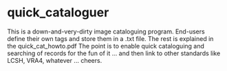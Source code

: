 # quick_cataloguer
This is a down-and-very-dirty image cataloguing program.  End-users define their own tags and store them in a .txt file.  The rest is explained in the quick_cat_howto.pdf
The point is to enable quick cataloguing and searching of records for the fun of it ... and then link to other standards like LCSH, VRA4, whatever ... 
cheers.
